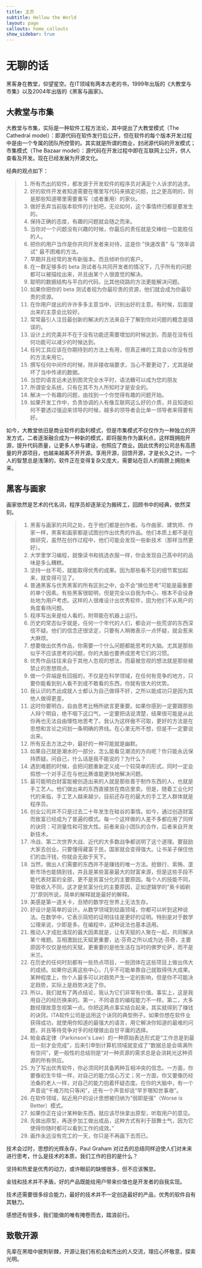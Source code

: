 ```yaml
---
title: 主页
subtitle: Hellow the World
layout: page
callouts: home_callouts
show_sidebar: true
---
```


# 无聊的话

黑客身在教堂，仰望星空。在IT领域有两本古老的书，1999年出版的《大教堂与市集》以及2004年出版的《黑客与画家》。


## 大教堂与市集

大教堂与市集，实际是一种软件工程方法论，其中提出了大教堂模式（The Cathedral model）：即源代码在软件发行后公开，但在软件的每个版本开发过程中是由一个专属的团队所控管的。其实就是所谓的商业，封闭源代码的开发模式；
市集模式（The Bazaar model）：源代码在开发过程中即在互联网上公开，供人查看及开发。现在已经发展为开源文化。

经典的观点如下：

> 1. 所有杰出的软件，都发源于开发软件的程序员对满足个人诉求的追求。
> 2. 好的软件开发者知道需要在哪里写代码来搞定问题，比之更高明的，则是那些知道哪里需要重写（或者重用）的家伙。
> 3. 做好丢弃当前版本软件的计划吧，无论如何，这个事情终归都是要发生的。
> 4. 保持正确的态度，有趣的问题就会随之而来。
> 5. 当你对一个问题没有兴趣的时候，你最后的责任就是交棒给一位能胜任的人。
> 6. 把你的用户当作是你共同开发者来对待，这是你 "快速改善" 与 "效率调试" 最不困难的方法。
> 7. 早期并且经常的发布新版本。而且倾听你的客户。
> 8. 在一群足够多的 beta 测试者与共同开发者的情况下，几乎所有的问题都可以被描绘出来，并且由某个人很直觉的解决。
> 9. 聪明的数据结构与平白的代码，比其他绕路的方法更能解决问题。
> 10. 如果你把你的 beta 测试者视为你最珍贵的资源，他们就会成为你最珍贵的资源。
> 11. 在你用户提出的许许多多主意当中，识别出好的主意。有时候，后面提出来的主意会比较好。
> 12. 常常最引人注目最创新的解决的方法来自于了解到你对问题的概念是错误的。
> 13. 设计上的完美并不在于没有功能还需要增加的时候达到，而是在没有任何功能可以减少的时候达到。
> 14. 任何工具应该在你期待到的方法上有用，但真正棒的工具会以你没有想的方法来用它。
> 15. 撰写任何中间件的时候，除非接收端要求，当心不要更动了，尤其是破坏了当中传递的数据。
> 16. 当您的语言远未达到图灵完全水平时，语法糖可以成为您的朋友
> 17. 所谓安全系统，只有在其不为人所知时才是安全的。
> 18. 解决一个有趣的问题，由找到一个你觉得有趣的问题开始。
> 19. 如果开发工作中，负责协调的人有像互联网这么好的介质，并且知道如何不要透过强迫来领导的时候，越多的领导者会比单一领导者来得要有好。


如今，大教堂依旧是商业软件的盈利模式，但是市集模式不仅仅作为一种独立的开发方式，二者逐渐融合成为一种新的模式，即将服务作为赢利点，这样既拥抱开源，提升代码质量，让更多人参与建设，也照应了商业。因此优秀的公司总有高质量的开源项目，也越来越离不开开源。享用开源，回馈开源，才是长久之计。一个人的智慧总是浅薄的，软件正在变得复杂又庞大，需要站在巨人的肩膀上拥抱未来。


## 黑客与画家

画家依然是艺术的代名词，程序员却逐渐沦为搬砖工，回顾书中的经典，依然深刻。

> 1. 黑客与画家的共同之处，在于他们都是创作者。与作曲家、建筑师、作家一样，黑客和画家都是试图创作出优秀的作品。他们本质上都不是在做研究，虽然在创作过程中，他们可能会发现一些新技术（那样当然更好）。 
> 2. 大学里学习编程，就像读书和挑选衣服一样，你会发现自己髙中时的品味是多么糟糕。
> 3. 坚持一丝不苟，就能取得优秀的成果。因为那些看不见的细节累加起来，就变得可见了。
> 4. 普通黑客与优秀黑客的所有区别之中，会不会“换位思考”可能是最重要的单个因素。有些黑客很聪明，但是完全以自我为中心，根本不会设身处地为用户考虑。这样的人很难设计出优秀软件，因为他们不从用户的角度看待问题。
> 5. 程序写出来是给人看的，附带能在机器上运行。
> 6. 历史的常态似乎就是，任何一个年代的人们，都会对一些荒谬的东西深信不疑。他们的信念还很坚定，只要有人稍微表示一点怀疑，就会惹来大麻烦。
> 7. 想要做出优秀作品，你需要一个什么问题都能思考的大脑。尤其是那些似乎不应该思考的问题，你的大脑也要养成思考它们的习惯。
> 8. 优秀作品往往来自于其他人忽视的想法，而最被忽视的想法就是那些被禁止的思想观点。
> 9. 做一个异端是有回报的，不仅是在科学领域，在任何有竞争的地方，只要你能看到别人看不到或不敢看的东西，你就有很大的优势。
> 10. 我认识的杰出成就人士都认为自己做得不好，之所以能成功只是因为其他人做得更差。
> 11. 这时你要明白，自由思考比畅所欲言更重要。如果你感到一定要跟那些人辩个明自，绝不咽下这口气，一定要把话说清楚，结果很可能是从此你再也无法自由理性地思考了。我认为这样傲不可取，更好的方法是在思想和言论之间划一条明确的界线。在心里无所不想，但是不一定要说出来。
> 12. 所有反击方法之中，最好的一种可能就是幽默。
> 13. 如果自己就是潮水的一部分，怎么能看见潮流的方向呢？你只能永远保持质疑。问自己，什么话是我不能说的？为什么？
> 14. 遇到难题的时候，会把问题重新定义成一个较简单的形式，同时一定会假想一个对手正在与他比赛谁能更快地解决问题。
> 15. 最可能明白财富能被创造出来的人就是那些善于制作东西的人，也就是手工艺人。他们做出来的东西直接放在商店里卖。但是，随着工业化时代的来临，手工艺人越来越少。目前还存在的最大的手工艺人群体就是程序员。
> 16. 创业公司并不只是过去二十年发生在硅谷的事情。如今，通过创造财富而致富已经成为了普遍的模式。每一个这样做的人差不多都应用了同样的诀窍：可测量性和可放大性。前者来自小团队的合作，后者来自开发新技术。
> 17. 冷战、第二次世界大战、近代的大多数战争都说明了这个道理。要鼓励大家去创业。只要懂得藏富于民，国家就会变得强大。让书呆子保住他们的血汗钱，你就会无敌于天下。
> 18. 当然，做出人们需要的东西并不是赚钱的唯一方法。抢银行、索贿、垄断市场也能搞到钱，并且是某些富豪最大的财富来源，但是这些手段不能代表财富的全部，更不是贫富分化的主要原因。每个人的技能不同，导致收入不同，这才是贫富分化的主要原因，正如逻辑学的“奥卡姆剃刀”原则所说，简单的解释就是最好的解释。
> 19. 美感是第一道关卡，丑陋的数学在世界上无法生存。
> 20. 好设计是简单的设计。从数学领域到绘画领域，你都可以听到这种说法。在数学中，它表示简短的证明往往是更好的证明。特别是对于数学公理来说，少即是多。在编程中，这种说法也基本适用。
> 21. 推动人才成批涌现的最大因素就是，让有天赋的人聚在一起，共同解决某个难题。互相激励比天赋更重要，达·芬奇之所以成为达·芬奇，主要原因不仅仅是他的天赋，更重要的是他生活在当时的佛罗伦萨，而不是米兰。
> 22. 在历史的任何时刻都有一些热点项目，一些团体在这些项目上做出伟大的成绩。如果你远离这些中心，几乎不可能单靠自己就取得伟大成果。某种程度上，你个人最多可以对趋势产生一定的影响，但是你不可能决定趋势，实际上是趋势决定了你。
> 23. 所以，我们就有了两点结论，我认为它们非常有价值。事实上，这是我用自己的经历换来的。第一，不同语言的编程能力不一样。第二，大多数经理故意忽视第一点。你把这两点事实结合起来，其实就得到了赚钱的诀窍。ITA软件公司是运用这个诀窍的典型例子。如果你想在软件业获得成功，就使用你知道的最强大的语言，用它解决你知道的最难的问题，并且等待竞争对手的经理做出自甘平庸的选择。
> 24. 帕金森定律（Parkinson's Law）的一种原始表达形式是“工作总是到最后一刻才会完成”，后来引申到计算机领域就变成了“数据总是会填满所有空间”，更一般性的总结则是“对一种资源的需求总是会消耗光这种资源的所有供应。
> 25. 为了写出优秀软件，你必须同时具备两种互相冲突的信念。一方面，你要像初生牛犊一样，对自己的能力信心万丈；另一方面，你又要像历经沧桑的老人一样，对自己的能力抱着怀疑态度。在你的大脑中，有一个声音说“千难万险只等闲”，还有一个声音却说“早岁哪知世事艰”。
> 26. 在软件领域，贴近用户的设计思想被归纳为“弱即是强”（Worse is Better）模式。
> 27. 如果你正在设计某种新东西，就应该尽快拿出原型，听取用户的意见。
> 28. 先做出原型，再逐步加工做出成品，这种方式有利于鼓舞士气，因为它使得你随时都可以看到工作的成效。”
> 29. 画作永远没有完工的一天，你只是不再画下去而已。


技术会过时，思想的光辉永存，Paul Graham 对过去的总结同样迫使人们对未来进行思考，什么是技术的本质，我们工作的目的是什么？

坚持和热爱是优秀的动力，或许眼前的缺憾很多，但不应该懈怠。

金钱和技术并不矛盾，好的产品既能给用户带来价值也是开发者的自我实现。

技术还需要很多综合能力，最好的技术并不一定创造最好的产品，优秀的软件自有其魅力。

感想还有很多，我们能做的唯有掩卷而去，踏浪前行。


## 致敬开源

先辈在黑暗中披荆斩棘，开源让我们有机会和杰出的人交流，理应心怀敬意，探索光明。

